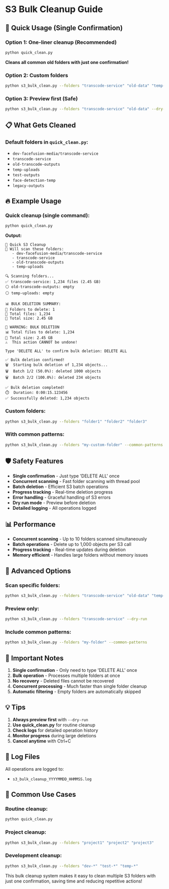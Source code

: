# S3 Bulk Cleanup Guide

## 🚀 Quick Usage (Single Confirmation)

### Option 1: One-liner cleanup (Recommended)
```bash
python quick_clean.py
```
**Cleans all common old folders with just one confirmation!**

### Option 2: Custom folders
```bash
python s3_bulk_clean.py --folders "transcode-service" "old-data" "temp-files"
```

### Option 3: Preview first (Safe)
```bash
python s3_bulk_clean.py --folders "transcode-service" "old-data" --dry-run
```

## 📋 What Gets Cleaned

### Default folders in `quick_clean.py`:
- `dev-facefusion-media/transcode-service`
- `transcode-service`
- `old-transcode-outputs`
- `temp-uploads`
- `test-outputs`
- `face-detection-temp`
- `legacy-outputs`

## 🔥 Example Usage

### Quick cleanup (single command):
```bash
python quick_clean.py
```

**Output:**
```
🧹 Quick S3 Cleanup
📁 Will scan these folders:
   - dev-facefusion-media/transcode-service
   - transcode-service
   - old-transcode-outputs
   - temp-uploads

🔍 Scanning folders...
✅ transcode-service: 1,234 files (2.45 GB)
⚪ old-transcode-outputs: empty
⚪ temp-uploads: empty

📊 BULK DELETION SUMMARY:
📁 Folders to delete: 1
📄 Total files: 1,234
💾 Total size: 2.45 GB

🚨 WARNING: BULK DELETION
📊 Total files to delete: 1,234
💾 Total size: 2.45 GB
⚠️  This action CANNOT be undone!

Type 'DELETE ALL' to confirm bulk deletion: DELETE ALL

✅ Bulk deletion confirmed!
🗑️  Starting bulk deletion of 1,234 objects...
🗑️  Batch 1/2 (50.0%): deleted 1000 objects
🗑️  Batch 2/2 (100.0%): deleted 234 objects

✅ Bulk deletion completed!
⏱️  Duration: 0:00:15.123456
✅ Successfully deleted: 1,234 objects
```

### Custom folders:
```bash
python s3_bulk_clean.py --folders "folder1" "folder2" "folder3"
```

### With common patterns:
```bash
python s3_bulk_clean.py --folders "my-custom-folder" --common-patterns
```

## 🛡️ Safety Features

- **Single confirmation** - Just type 'DELETE ALL' once
- **Concurrent scanning** - Fast folder scanning with thread pool
- **Batch deletion** - Efficient S3 batch operations
- **Progress tracking** - Real-time deletion progress
- **Error handling** - Graceful handling of S3 errors
- **Dry run mode** - Preview before deletion
- **Detailed logging** - All operations logged

## 📊 Performance

- **Concurrent scanning** - Up to 10 folders scanned simultaneously
- **Batch operations** - Delete up to 1,000 objects per S3 call
- **Progress tracking** - Real-time updates during deletion
- **Memory efficient** - Handles large folders without memory issues

## 🔧 Advanced Options

### Scan specific folders:
```bash
python s3_bulk_clean.py --folders "transcode-service" "old-data" "temp-*"
```

### Preview only:
```bash
python s3_bulk_clean.py --folders "transcode-service" --dry-run
```

### Include common patterns:
```bash
python s3_bulk_clean.py --folders "my-folder" --common-patterns
```

## 🚨 Important Notes

1. **Single confirmation** - Only need to type 'DELETE ALL' once
2. **Bulk operation** - Processes multiple folders at once
3. **No recovery** - Deleted files cannot be recovered
4. **Concurrent processing** - Much faster than single folder cleanup
5. **Automatic filtering** - Empty folders are automatically skipped

## 💡 Tips

1. **Always preview first** with `--dry-run`
2. **Use quick_clean.py** for routine cleanup
3. **Check logs** for detailed operation history
4. **Monitor progress** during large deletions
5. **Cancel anytime** with Ctrl+C

## 📝 Log Files

All operations are logged to:
- `s3_bulk_cleanup_YYYYMMDD_HHMMSS.log`

## 🎯 Common Use Cases

### Routine cleanup:
```bash
python quick_clean.py
```

### Project cleanup:
```bash
python s3_bulk_clean.py --folders "project1" "project2" "project3"
```

### Development cleanup:
```bash
python s3_bulk_clean.py --folders "dev-*" "test-*" "temp-*"
```

This bulk cleanup system makes it easy to clean multiple S3 folders with just one confirmation, saving time and reducing repetitive actions!